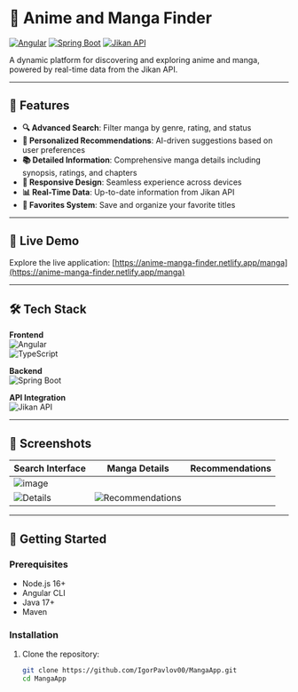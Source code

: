 # 🎌 Anime and Manga Finder  

[![Angular](https://img.shields.io/badge/Angular-DD0031?style=flat&logo=angular&logoColor=white)](https://angular.io/)
[![Spring Boot](https://img.shields.io/badge/Spring_Boot-6DB33F?style=flat&logo=spring&logoColor=white)](https://spring.io/)
[![Jikan API](https://img.shields.io/badge/Jikan_API-000000?style=flat&logo=myanimelist&logoColor=white)](https://jikan.moe/)

A dynamic platform for discovering and exploring anime and manga, powered by real-time data from the Jikan API.

---

## 🌟 Features  
- **🔍 Advanced Search**: Filter manga by genre, rating, and status  
- **🎯 Personalized Recommendations**: AI-driven suggestions based on user preferences  
- **📚 Detailed Information**: Comprehensive manga details including synopsis, ratings, and chapters  
- **📱 Responsive Design**: Seamless experience across devices  
- **📊 Real-Time Data**: Up-to-date information from Jikan API  
- **🌟 Favorites System**: Save and organize your favorite titles  

---

## 🚀 Live Demo  
Explore the live application: [https://anime-manga-finder.netlify.app/manga](https://anime-manga-finder.netlify.app/manga)  

---

## 🛠️ Tech Stack  
**Frontend**  
![Angular](https://img.shields.io/badge/Angular-DD0031?style=flat&logo=angular&logoColor=white)  
![TypeScript](https://img.shields.io/badge/TypeScript-3178C6?style=flat&logo=typescript&logoColor=white)  

**Backend**  
![Spring Boot](https://img.shields.io/badge/Spring_Boot-6DB33F?style=flat&logo=spring&logoColor=white)  

**API Integration**  
![Jikan API](https://img.shields.io/badge/Jikan_API-000000?style=flat&logo=myanimelist&logoColor=white)  

---

## 📸 Screenshots  
| Search Interface | Manga Details | Recommendations |  
|------------------|---------------|------------------|  
| ![image](https://github.com/user-attachments/assets/6b0f6bf0-17ab-4ca7-a562-69a80c6c186f) |
 | ![Details](https://github.com/IgorPavlov00/MangaApp/assets/103071674/9346af4d-4922-46c5-a2a1-67d9d44c03c7) | ![Recommendations](https://github.com/IgorPavlov00/MangaApp/assets/103071674/e68ac732-98a8-4088-89e4-d16529bfe899) |  

---

## 🏁 Getting Started  

### Prerequisites  
- Node.js 16+  
- Angular CLI  
- Java 17+  
- Maven  

### Installation  
1. Clone the repository:  
   ```bash  
   git clone https://github.com/IgorPavlov00/MangaApp.git  
   cd MangaApp  
